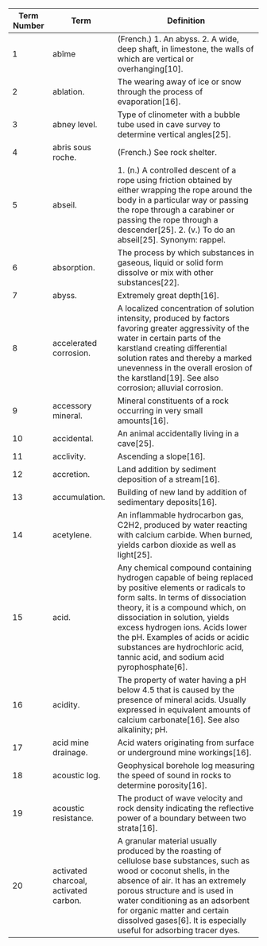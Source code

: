 | Term Number | Term | Definition |
| ----------- | ---- | ---------- |
| 1 | abîme | (French.)  1. An abyss.  2. A wide, deep shaft, in limestone, the walls of which are vertical or overhanging[10].  |
| 2 | ablation. | The wearing away of ice or snow through the process of evaporation[16].  |
| 3 | abney level. | Type of clinometer with a bubble tube used in cave survey to determine vertical angles[25].  |
| 4 | abris sous roche. | (French.)  See rock shelter.  |
| 5 | abseil. | 1.  (n.) A controlled descent of a rope using friction obtained by either wrapping the rope around the body in a particular way or passing the rope through a carabiner or passing the rope through a descender[25].  2. (v.) To do an abseil[25].  Synonym: rappel.  |
| 6 | absorption. | The process by which substances in gaseous, liquid or solid form dissolve or mix with other substances[22].  |
| 7 | abyss. | Extremely great depth[16].  |
| 8 | accelerated corrosion. | A localized concentration of solution intensity, produced by factors favoring greater aggressivity of the water in certain parts of the karstland creating differential solution rates and thereby a marked unevenness in the overall erosion of the karstland[19]. See also corrosion; alluvial corrosion.  |
| 9 | accessory mineral. | Mineral constituents of a rock occurring in very small amounts[16].  |
| 10 | accidental. | An animal accidentally living in a cave[25].  |
| 11 | acclivity. | Ascending a slope[16].  |
| 12 | accretion. | Land addition by sediment deposition of a stream[16].  |
| 13 | accumulation. | Building of new land by addition of sedimentary deposits[16].  |
| 14 | acetylene. | An inflammable hydrocarbon gas, C2H2, produced by water reacting with calcium carbide. When burned, yields carbon dioxide as well as light[25].  |
| 15 | acid. | Any chemical compound containing hydrogen capable of being replaced by positive elements or radicals to form salts. In terms of dissociation theory, it is a compound which, on dissociation in solution, yields excess hydrogen ions. Acids lower the pH. Examples of acids or acidic substances are hydrochloric acid, tannic acid, and sodium acid pyrophosphate[6].  |
| 16 | acidity. | The property of water having a pH below 4.5 that is caused by the presence of mineral acids. Usually expressed in equivalent amounts of calcium carbonate[16]. See also alkalinity; pH.  |
| 17 | acid mine drainage. | Acid waters originating from surface or underground mine workings[16].  |
| 18 | acoustic log. | Geophysical borehole log measuring the speed of sound in rocks to determine porosity[16].  |
| 19 | acoustic resistance. | The product of wave velocity and rock density indicating the reflective power of a boundary between two strata[16].  |
| 20 | activated charcoal, activated carbon. | A granular material usually produced by the roasting of cellulose base substances, such as wood or coconut shells, in the absence of air. It has an extremely porous structure and is used in water conditioning as an adsorbent for organic matter and certain dissolved gases[6]. It is especially useful for adsorbing tracer dyes.  |
